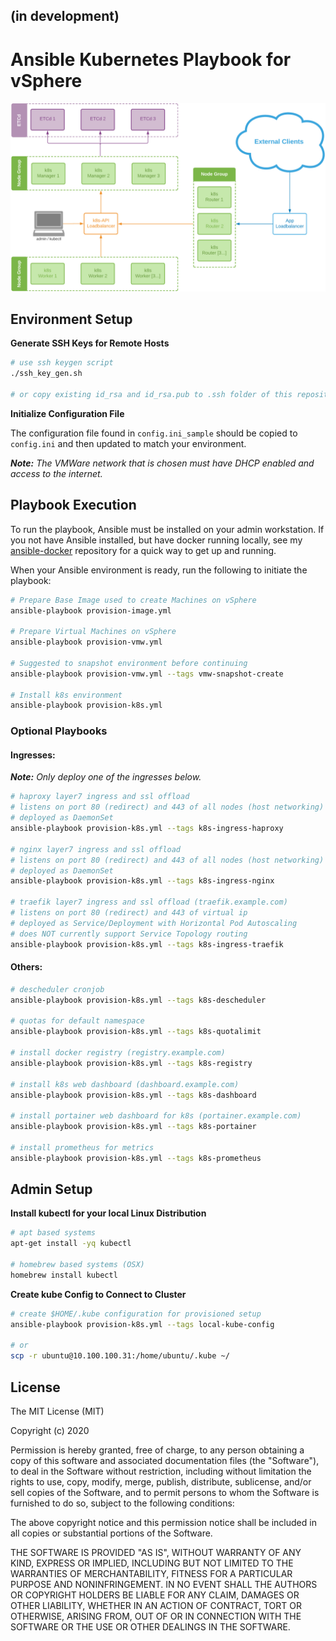 ## (in development)

# Ansible Kubernetes Playbook for vSphere

![arch](/docs/arch.jpg)

## Environment Setup

**Generate SSH Keys for Remote Hosts**

```bash
# use ssh keygen script
./ssh_key_gen.sh

# or copy existing id_rsa and id_rsa.pub to .ssh folder of this repository
```

**Initialize Configuration File**

The configuration file found in `config.ini_sample` should be copied to
`config.ini` and then updated to match your environment.

_**Note:** The VMWare network that is chosen must have DHCP enabled and access to the internet._

## Playbook Execution

To run the playbook, Ansible must be installed on your admin workstation. If
you not have Ansible installed, but have docker running locally, see my
[ansible-docker](https://github.com/nmarus/ansible-docker) repository for a
quick way to get up and running.

When your Ansible environment is ready, run the following to initiate the
playbook:

```bash
# Prepare Base Image used to create Machines on vSphere
ansible-playbook provision-image.yml

# Prepare Virtual Machines on vSphere
ansible-playbook provision-vmw.yml

# Suggested to snapshot environment before continuing
ansible-playbook provision-vmw.yml --tags vmw-snapshot-create

# Install k8s environment
ansible-playbook provision-k8s.yml
```

### Optional Playbooks

#### Ingresses:

_**Note:** Only deploy one of the ingresses below._

```bash
# haproxy layer7 ingress and ssl offload
# listens on port 80 (redirect) and 443 of all nodes (host networking)
# deployed as DaemonSet
ansible-playbook provision-k8s.yml --tags k8s-ingress-haproxy

# nginx layer7 ingress and ssl offload
# listens on port 80 (redirect) and 443 of all nodes (host networking)
# deployed as DaemonSet
ansible-playbook provision-k8s.yml --tags k8s-ingress-nginx

# traefik layer7 ingress and ssl offload (traefik.example.com)
# listens on port 80 (redirect) and 443 of virtual ip
# deployed as Service/Deployment with Horizontal Pod Autoscaling
# does NOT currently support Service Topology routing
ansible-playbook provision-k8s.yml --tags k8s-ingress-traefik
```

#### Others:

```bash
# descheduler cronjob
ansible-playbook provision-k8s.yml --tags k8s-descheduler

# quotas for default namespace
ansible-playbook provision-k8s.yml --tags k8s-quotalimit

# install docker registry (registry.example.com)
ansible-playbook provision-k8s.yml --tags k8s-registry

# install k8s web dashboard (dashboard.example.com)
ansible-playbook provision-k8s.yml --tags k8s-dashboard

# install portainer web dashboard for k8s (portainer.example.com)
ansible-playbook provision-k8s.yml --tags k8s-portainer

# install prometheus for metrics
ansible-playbook provision-k8s.yml --tags k8s-prometheus
```

## Admin Setup

**Install kubectl for your local Linux Distribution**

```bash
# apt based systems
apt-get install -yq kubectl

# homebrew based systems (OSX)
homebrew install kubectl
```

**Create kube Config to Connect to Cluster**

```bash
# create $HOME/.kube configuration for provisioned setup
ansible-playbook provision-k8s.yml --tags local-kube-config

# or
scp -r ubuntu@10.100.100.31:/home/ubuntu/.kube ~/
```

## License

The MIT License (MIT)

Copyright (c) 2020

Permission is hereby granted, free of charge, to any person obtaining a copy
of this software and associated documentation files (the "Software"), to deal
in the Software without restriction, including without limitation the rights
to use, copy, modify, merge, publish, distribute, sublicense, and/or sell
copies of the Software, and to permit persons to whom the Software is
furnished to do so, subject to the following conditions:

The above copyright notice and this permission notice shall be included in
all copies or substantial portions of the Software.

THE SOFTWARE IS PROVIDED "AS IS", WITHOUT WARRANTY OF ANY KIND, EXPRESS OR
IMPLIED, INCLUDING BUT NOT LIMITED TO THE WARRANTIES OF MERCHANTABILITY,
FITNESS FOR A PARTICULAR PURPOSE AND NONINFRINGEMENT. IN NO EVENT SHALL THE
AUTHORS OR COPYRIGHT HOLDERS BE LIABLE FOR ANY CLAIM, DAMAGES OR OTHER
LIABILITY, WHETHER IN AN ACTION OF CONTRACT, TORT OR OTHERWISE, ARISING FROM,
OUT OF OR IN CONNECTION WITH THE SOFTWARE OR THE USE OR OTHER DEALINGS IN
THE SOFTWARE.
